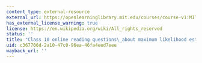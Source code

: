 ```yaml
---
content_type: external-resource
external_url: https://openlearninglibrary.mit.edu/courses/course-v1:MITx+18.05r_10+2022_Summer/courseware/week6/class10/5?activate_block_id=block-v1%3AMITx%2B18.05r_10%2B2022_Summer%2Btype%40vertical%2Bblock%40class10-rq2-vertical
has_external_license_warning: true
license: https://en.wikipedia.org/wiki/All_rights_reserved
status: ''
title: "Class 10 online reading questions\_about maximum likelihood estimate"
uid: c367706d-2a10-47c0-96ea-46fa4eed7eee
wayback_url: ''
---
```

